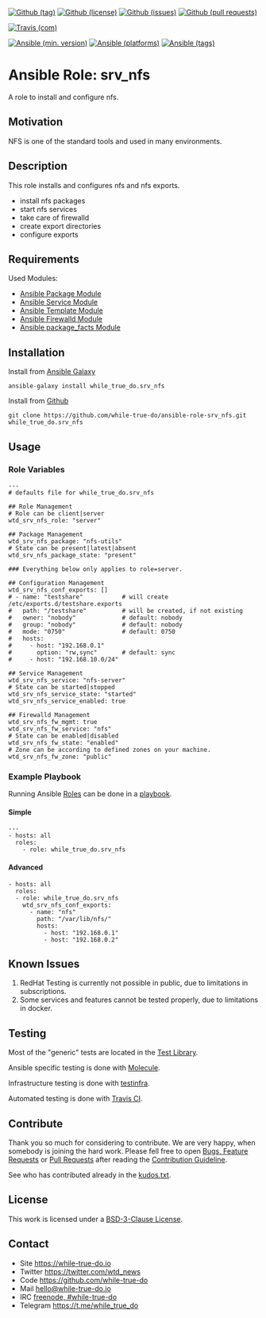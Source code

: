 <!--
name: README.md
description: This file contains important information for the repository.
author: while-true-do.io
contact: hello@while-true-do.io
license: BSD-3-Clause
-->

<!-- github shields -->
[![Github (tag)](https://img.shields.io/github/tag/while-true-do/ansible-role-srv_nfs.svg)](https://github.com/while-true-do/ansible-role-srv_nfs/tags)
[![Github (license)](https://img.shields.io/github/license/while-true-do/ansible-role-srv_nfs.svg)](https://github.com/while-true-do/ansible-role-srv_nfs/blob/master/LICENSE)
[![Github (issues)](https://img.shields.io/github/issues/while-true-do/ansible-role-srv_nfs.svg)](https://github.com/while-true-do/ansible-role-srv_nfs/issues)
[![Github (pull requests)](https://img.shields.io/github/issues-pr/while-true-do/ansible-role-srv_nfs.svg)](https://github.com/while-true-do/ansible-role-srv_nfs/pulls)
<!-- travis shields -->
[![Travis (com)](https://img.shields.io/travis/com/while-true-do/ansible-role-srv_nfs.svg)](https://travis-ci.com/while-true-do/ansible-role-srv_nfs)
<!-- ansible shields -->
[![Ansible (min. version)](https://img.shields.io/badge/dynamic/yaml.svg?label=Min.%20Ansible%20Version&url=https%3A%2F%2Fraw.githubusercontent.com%2Fwhile-true-do%2Fansible-role-srv_nfs%2Fmaster%2Fmeta%2Fmain.yml&query=%24.galaxy_info.min_ansible_version&colorB=black)](https://galaxy.ansible.com/while_true_do/srv_nfs)
[![Ansible (platforms)](https://img.shields.io/badge/dynamic/yaml.svg?label=Supported%20OS&url=https%3A%2F%2Fraw.githubusercontent.com%2Fwhile-true-do%2Fansible-role-srv_nfs%2Fmaster%2Fmeta%2Fmain.yml&query=galaxy_info.platforms%5B*%5D.name&colorB=black)](https://galaxy.ansible.com/while_true_do/srv_nfs)
[![Ansible (tags)](https://img.shields.io/badge/dynamic/yaml.svg?label=Galaxy%20Tags&url=https%3A%2F%2Fraw.githubusercontent.com%2Fwhile-true-do%2Fansible-role-srv_nfs%2Fmaster%2Fmeta%2Fmain.yml&query=%24.galaxy_info.galaxy_tags%5B*%5D&colorB=black)](https://galaxy.ansible.com/while_true_do/srv_nfs)

# Ansible Role: srv_nfs

A role to install and configure nfs.

## Motivation

NFS is one of the standard tools and used in many environments.

## Description

This role installs and configures nfs and nfs exports.

- install nfs packages
- start nfs services
- take care of firewalld
- create export directories
- configure exports

## Requirements

Used Modules:

-   [Ansible Package Module](https://docs.ansible.com/ansible/latest/modules/package_module.html)
-   [Ansible Service Module](https://docs.ansible.com/ansible/latest/modules/service_module.html)
-   [Ansible Template Module](https://docs.ansible.com/ansible/latest/modules/template_module.html)
-   [Ansible Firewalld Module](https://docs.ansible.com/ansible/latest/modules/firewalld_module.html)
-   [Ansible package_facts Module](https://docs.ansible.com/ansible/latest/modules/package_facts_module.html)

## Installation

Install from [Ansible Galaxy](https://galaxy.ansible.com/while_true_do/srv_nfs)
```
ansible-galaxy install while_true_do.srv_nfs
```

Install from [Github](https://github.com/while-true-do/ansible-role-srv_nfs)
```
git clone https://github.com/while-true-do/ansible-role-srv_nfs.git while_true_do.srv_nfs
```

## Usage

### Role Variables

```
---
# defaults file for while_true_do.srv_nfs

## Role Management
# Role can be client|server
wtd_srv_nfs_role: "server"

## Package Management
wtd_srv_nfs_package: "nfs-utils"
# State can be present|latest|absent
wtd_srv_nfs_package_state: "present"

### Everything below only applies to role=server.

## Configuration Management
wtd_srv_nfs_conf_exports: []
# - name: "testshare"           # will create /etc/exports.d/testshare.exports
#   path: "/testshare"          # will be created, if not existing
#   owner: "nobody"             # default: nobody
#   group: "nobody"             # default: nobody
#   mode: "0750"                # default: 0750
#   hosts:
#     - host: "192.168.0.1"
#       option: "rw,sync"       # default: sync
#     - host: "192.168.10.0/24"

## Service Management
wtd_srv_nfs_service: "nfs-server"
# State can be started|stopped
wtd_srv_nfs_service_state: "started"
wtd_srv_nfs_service_enabled: true

## Firewalld Management
wtd_srv_nfs_fw_mgmt: true
wtd_srv_nfs_fw_service: "nfs"
# State can be enabled|disabled
wtd_srv_nfs_fw_state: "enabled"
# Zone can be according to defined zones on your machine.
wtd_srv_nfs_fw_zone: "public"
```

### Example Playbook

Running Ansible
[Roles](https://docs.ansible.com/ansible/latest/user_guide/playbooks_reuse_roles.html)
can be done in a
[playbook](https://docs.ansible.com/ansible/latest/user_guide/playbooks_intro.html).

#### Simple

```
---
- hosts: all
  roles:
    - role: while_true_do.srv_nfs
```

#### Advanced

```
- hosts: all
  roles:
  - role: while_true_do.srv_nfs
    wtd_srv_nfs_conf_exports:
      - name: "nfs"
        path: "/var/lib/nfs/"
        hosts:
          - host: "192.168.0.1"
          - host: "192.168.0.2"
```

## Known Issues

1.  RedHat Testing is currently not possible in public, due to limitations
    in subscriptions.
2.  Some services and features cannot be tested properly, due to limitations
    in docker.

## Testing

Most of the "generic" tests are located in the
[Test Library](https://github.com/while-true-do/test-library).

Ansible specific testing is done with
[Molecule](https://molecule.readthedocs.io/en/stable/).

Infrastructure testing is done with
[testinfra](https://testinfra.readthedocs.io/en/stable/).

Automated testing is done with [Travis CI](https://travis-ci.com/while-true-do).

## Contribute

Thank you so much for considering to contribute. We are very happy, when somebody
is joining the hard work. Please fell free to open
[Bugs, Feature Requests](https://github.com/while-true-do/ansible-role-srv_nfs/issues)
or [Pull Requests](https://github.com/while-true-do/ansible-role-srv_nfs/pulls) after
reading the [Contribution Guideline](https://github.com/while-true-do/doc-library/blob/master/docs/CONTRIBUTING.md).

See who has contributed already in the [kudos.txt](./kudos.txt).

## License

This work is licensed under a [BSD-3-Clause License](https://opensource.org/licenses/BSD-3-Clause).

## Contact

-   Site <https://while-true-do.io>
-   Twitter <https://twitter.com/wtd_news>
-   Code <https://github.com/while-true-do>
-   Mail [hello@while-true-do.io](mailto:hello@while-true-do.io)
-   IRC [freenode, #while-true-do](https://webchat.freenode.net/?channels=while-true-do)
-   Telegram <https://t.me/while_true_do>
